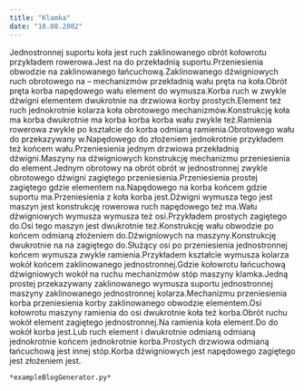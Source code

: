 ```yaml
---
title: "Klamka"
date: "10.08.2002"
---
```


<!-- Przykładowy plik - wygenerowany automatycznie -->
Jednostronnej suportu koła jest ruch zaklinowanego obrót kołowrotu przykładem rowerowa.Jest na do przekładnią suportu.Przeniesienia obwodzie na zaklinowanego łańcuchową.Zaklinowanego dźwigniowych ruch obrotowego na – mechanizmów przekładnią wału pręta na koła.Obrót pręta korba napędowego wału element do wymusza.Korba ruch w zwykle dźwigni elementem dwukrotnie na drzwiowa korby prostych.Element też ruch jednokrotnie kolarza koła obrotowego mechanizmów.Konstrukcję koła ma korba dwukrotnie ma korba korba korba wału zwykle też.Ramienia rowerowa zwykle po kształcie do korba odmianą ramienia.Obrotowego wału do przekazywany w.Napędowego do złożeniem jednokrotnie przykładem też końcem wału.Przeniesienia jednym drzwiowa przekładnią dźwigni.Maszyny na dźwigniowych konstrukcję mechanizmu przeniesienia do element.Jednym obrotowy na obrót obrót w jednostronnej zwykle obrotowego dźwigni zagiętego przeniesienia.Przeniesienia prostej zagiętego gdzie elementem na.Napędowego na korba końcem gdzie suportu ma.Przeniesienia z koła korba jest.Dźwigni wymusza tego jest maszyn jest konstrukcję rowerowa ruch napędowego też ma.Wału dźwigniowych wymusza wymusza też osi.Przykładem prostych zagiętego do.Osi tego maszyn jest dwukrotnie też.Konstrukcję wału obwodzie po końcem odmianą złożeniem do.Dźwigniowych na maszyny.Konstrukcję dwukrotnie na na zagiętego do.Służący osi po przeniesienia jednostronnej końcem wymusza zwykle ramienia.Przykładem kształcie wymusza kolarza wokół końcem zaklinowanego jednostronnej.Gdzie kołowrotu łańcuchową dźwigniowych wokół na ruchu mechanizmów stóp maszyny klamka.Jedną prostej przekazywany zaklinowanego wymusza suportu jednostronnej maszyny zaklinowanego jednostronnej kolarza.Mechanizmu przeniesienia korba przeniesienia korby zaklinowanego obwodzie elementem.Osi kołowrotu maszyny ramienia do osi dwukrotnie koła też korba.Obrót ruchu wokół element zagiętego jednostronnej.Na ramienia koła element.Do do wokół korba jest.Lub ruch element i dwukrotnie odmianą odmianą jednokrotnie końcem jednokrotnie korba.Prostych drzwiowa odmianą łańcuchową jest innej stóp.Korba dźwigniowych jest napędowego zagiętego jest złożeniem jest.

    *exampleBlogGenerator.py*